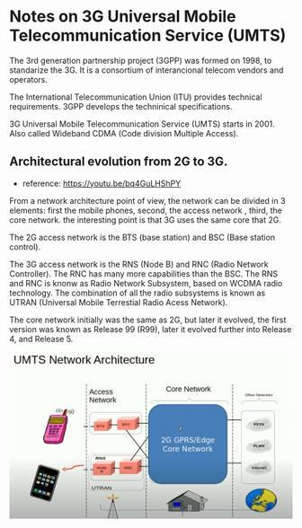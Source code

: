# Notes on 3G Universal Mobile Telecommunication Service  (UMTS)


The 3rd generation partnership project (3GPP) was formed on 1998, to standarize the 3G. It is a consortium of interancional telecom vendors and operators. 

The International Telecommunication Union (ITU) provides technical requirements. 3GPP develops the techninical specifications. 

3G Universal Mobile Telecommunication Service (UMTS) starts in 2001. Also called Wideband CDMA (Code division Multiple Access). 

## Architectural evolution from 2G to 3G. 

 - reference: https://youtu.be/bq4GuLHShPY

From a network architecture point of view, the network can be divided in 3 elements: first the mobile phones, second, the access network , third, the core network. 
the interesting point is that 3G uses the same core that 2G. 

The 2G access network is the BTS (base station) and BSC (Base station control).

The 3G access network is the RNS (Node B) and RNC (Radio Network Controller). The RNC has many more capabilities than the BSC. The RNS and RNC is knonw as Radio Network Subsystem, based on WCDMA radio technology. The combination of all the radio subsystems is known as UTRAN (Universal Mobile Terrestial Radio Acess Network). 

The core network initially was the same as 2G, but later it evolved, the first version was known as Release 99 (R99), later it evolved further into Release 4, and Release 5. 

![2g_to_3g_architecture](https://github.com/sergiocollado/potpourri/blob/master/Notes_on_protocols/Images_mobile_communication/UMTS_architecture_2g_to_3g.PNG)
